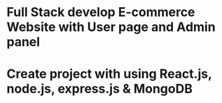 # Full Stack develop E-commerce Website with User page and Admin panel
# Create project with using React.js, node.js, express.js & MongoDB
